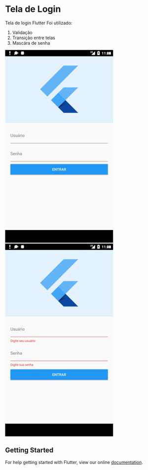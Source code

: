 # Tela de Login

Tela de login Flutter
Foi utilizado:

1. Validação
1. Transição entre telas
1. Mascára de senha

![image](images/login.png)
![image](images/loginvalida.png)

## Getting Started

For help getting started with Flutter, view our online
[documentation](https://flutter.io/).
